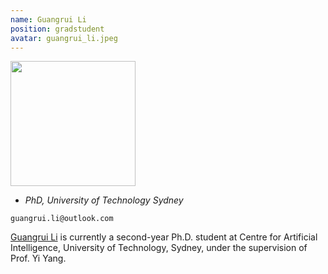 ```yaml
---
name: Guangrui Li
position: gradstudent
avatar: guangrui_li.jpeg
---
```


<img width="200" src="{{site.baseurl}}/images/people/{{page.avatar}}" data-action="zoom">

- _PhD, University of Technology Sydney_<br>
<!--- _Science coach. Collaborator. Transdisciplinary optimist._-->

<i class="fa fa-envelope-o"></i> `guangrui.li@outlook.com`

[Guangrui Li](https://www.guangrui.li) is currently a second-year Ph.D. student at Centre for Artificial Intelligence, University of Technology, Sydney, under the supervision of Prof. Yi Yang.
